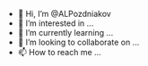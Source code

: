 - 👋 Hi, I’m @ALPozdniakov
- 👀 I’m interested in ...
- 🌱 I’m currently learning ...
- 💞️ I’m looking to collaborate on ...
- 📫 How to reach me ...

<!---
ALPozdniakov/ALPozdniakov is a ✨ special ✨ repository because its `README.md` (this file) appears on your GitHub profile.
You can click the Preview link to take a look at your changes.
--->
